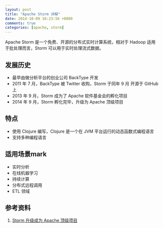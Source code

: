 ```yaml
---
layout: post
title: "Apache Storm 详解"
date: 2014-10-09 16:23:56 +0800
comments: true
categories: [apache, storm]
---
```


Apache Storm 是一个免费、开源的分布式实时计算系统，相对于 Hadoop 适用于批处理而言，Storm 可以用于实时处理流式数据。

<!-- more -->

## 发展历史

* 最早由做分析平台的创业公司 BackType 开发
* 2011 年 7 月，BackType 被 Twitter 收购，Storm 于同年 9 月 开源于 GitHub 上
* 2013 年 9 月，Storm 成为了 Apache 软件基金会的孵化项目
* 2014 年 9 月，Storm 孵化完毕，升级为 Apache 顶级项目

## 特点

* 使用 Clojure 编写，Clojure 是一个在 JVM 平台运行的动态函数式编程语言
* 支持多种编程语言

## 适用场景mark

* 实时分析
* 在线机器学习
* 持续计算
* 分布式远程调用
* ETL 领域





## 参考资料

1. [Storm 升级成为 Apache 顶级项目][1]


[1]: http://www.infoq.com/cn/news/2014/09/storm-upgrade-apache-tlp